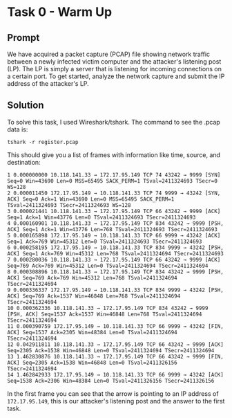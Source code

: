 # Task 0 - Warm Up
## Prompt
We have acquired a packet capture (PCAP) file showing network traffic between a newly infected victim computer and the attacker's listening post (LP). The LP is simply a server that is listening for incoming connections on a certain port. To get started, analyze the network capture and submit the IP address of the attacker's LP.

## Solution
To solve this task, I used Wireshark/tshark. The command to see the .pcap data is:

```
tshark -r register.pcap
``` 
This should give you a list of frames with information like time, source, and destination:
```
1 0.000000000 10.118.141.33 → 172.17.95.149 TCP 74 43242 → 9999 [SYN] Seq=0 Win=43690 Len=0 MSS=65495 SACK_PERM=1 TSval=2411324693 TSecr=0 WS=128
2 0.000011450 172.17.95.149 → 10.118.141.33 TCP 74 9999 → 43242 [SYN, ACK] Seq=0 Ack=1 Win=43690 Len=0 MSS=65495 SACK_PERM=1 TSval=2411324693 TSecr=2411324693 WS=128
3 0.000021441 10.118.141.33 → 172.17.95.149 TCP 66 43242 → 9999 [ACK] Seq=1 Ack=1 Win=43776 Len=0 TSval=2411324693 TSecr=2411324693
4 0.000160901 10.118.141.33 → 172.17.95.149 TCP 834 43242 → 9999 [PSH, ACK] Seq=1 Ack=1 Win=43776 Len=768 TSval=2411324693 TSecr=2411324693
5 0.000165898 172.17.95.149 → 10.118.141.33 TCP 66 9999 → 43242 [ACK] Seq=1 Ack=769 Win=45312 Len=0 TSval=2411324693 TSecr=2411324693
6 0.000258195 172.17.95.149 → 10.118.141.33 TCP 834 9999 → 43242 [PSH, ACK] Seq=1 Ack=769 Win=45312 Len=768 TSval=2411324694 TSecr=2411324693
7 0.000280036 10.118.141.33 → 172.17.95.149 TCP 66 43242 → 9999 [ACK] Seq=769 Ack=769 Win=45312 Len=0 TSval=2411324694 TSecr=2411324694
8 0.000308896 10.118.141.33 → 172.17.95.149 TCP 834 43242 → 9999 [PSH, ACK] Seq=769 Ack=769 Win=45312 Len=768 TSval=2411324694 TSecr=2411324694
9 0.000336337 172.17.95.149 → 10.118.141.33 TCP 834 9999 → 43242 [PSH, ACK] Seq=769 Ack=1537 Win=46848 Len=768 TSval=2411324694 TSecr=2411324694
10 0.000362336 10.118.141.33 → 172.17.95.149 TCP 834 43242 → 9999 [PSH, ACK] Seq=1537 Ack=1537 Win=46848 Len=768 TSval=2411324694 TSecr=2411324694
11 0.000390759 172.17.95.149 → 10.118.141.33 TCP 66 9999 → 43242 [FIN, ACK] Seq=1537 Ack=2305 Win=48384 Len=0 TSval=2411324694 TSecr=2411324694
12 0.042911811 10.118.141.33 → 172.17.95.149 TCP 66 43242 → 9999 [ACK] Seq=2305 Ack=1538 Win=46848 Len=0 TSval=2411324694 TSecr=2411324694
13 1.462830876 10.118.141.33 → 172.17.95.149 TCP 66 43242 → 9999 [FIN, ACK] Seq=2305 Ack=1538 Win=46848 Len=0 TSval=2411326156 TSecr=2411324694
14 1.462842933 172.17.95.149 → 10.118.141.33 TCP 66 9999 → 43242 [ACK] Seq=1538 Ack=2306 Win=48384 Len=0 TSval=2411326156 TSecr=2411326156
```
In the first frame you can see that the arrow is pointing to an IP address of `172.17.95.149`, this is our attacker's listening post and the answer to the first task.
